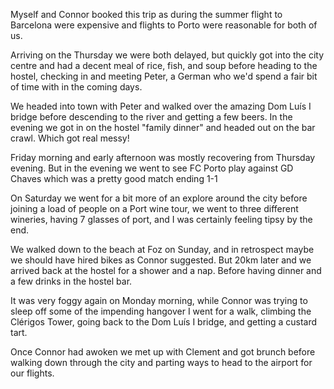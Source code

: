 <!--moml:meta
Title: 2018 Porto
Date: 2018-09-01
Hero: view-of-porto-from-the-plane
Intro: Spending five days in Porto with Connor at the end of the summer 2018.
-->

Myself and Connor booked this trip as during the summer flight to Barcelona were expensive and flights to Porto were reasonable for both of us.

Arriving on the Thursday we were both delayed, but quickly got into the city centre and had a decent meal of rice, fish, and soup before heading to the hostel, checking in and meeting Peter, a German who we'd spend a fair bit of time with in the coming days.

We headed into town with Peter and walked over the amazing Dom Luís I bridge before descending to the river and getting a few beers. In the evening we got in on the hostel "family dinner" and headed out on the bar crawl. Which got real messy!

<gallery>
    <gallery-photo path="view-out-over-the-dom-luis-i-bridge"></gallery-photo>
</gallery>

Friday morning and early afternoon was mostly recovering from Thursday evening. But in the evening we went to see FC Porto play against GD Chaves which was a pretty good match ending 1-1

<gallery>
    <gallery-photo path="porto-fc-estadio-do-dragao"></gallery-photo>
</gallery>

On Saturday we went for a bit more of an explore around the city before joining a load of people on a Port wine tour, we went to three different wineries, having 7 glasses of port, and I was certainly feeling tipsy by the end.

We walked down to the beach at Foz on Sunday, and in retrospect maybe we should have hired bikes as Connor suggested. But 20km later and we arrived back at the hostel for a shower and a nap. Before having dinner and a few drinks in the hostel bar.

<gallery>
    <gallery-photo path="port-wine-cellar"></gallery-photo>
    <gallery-photo path="port-tasting"></gallery-photo>
    <gallery-photo path="sea-out-from-foz"></gallery-photo>
    <gallery-photo path="porto-sign-with-connor"></gallery-photo>
</gallery>

It was very foggy again on Monday morning, while Connor was trying to sleep off some of the impending hangover I went for a walk, climbing the Clérigos Tower, going back to the Dom Luís I bridge, and getting a custard tart.

Once Connor had awoken we met up with Clement and got brunch before walking down through the city and parting ways to head to the airport for our flights.

<gallery>
    <gallery-photo path="foggy-dom-luis-i-bridge"></gallery-photo>
    <gallery-photo path="clerigos-tower"></gallery-photo>
    <gallery-photo path="joel-bold-shirt"></gallery-photo>
</gallery>
